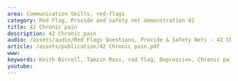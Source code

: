 ```yaml
---
area: Communication Skills, red-flags
category: Red Flag, Provide and safety net demonstration 42
title: 42 Chronic pain
description: 42 Chronic pain
audio: /assets/audio/Red Flags Questions, Provide & Safety Nets - 42 Chronic pain - MQ.mp3
article: /assets/publication/42 Chronic pain.pdf
www: 
keywords: Keith Birrell, Tamzin Ross, red flag, Depression, Chronic pain
youtube: 
--- 
```

